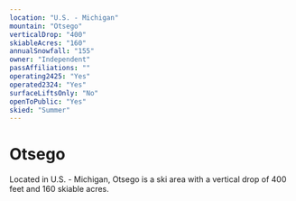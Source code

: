 ```yaml
---
location: "U.S. - Michigan"
mountain: "Otsego"
verticalDrop: "400"
skiableAcres: "160"
annualSnowfall: "155"
owner: "Independent"
passAffiliations: ""
operating2425: "Yes"
operated2324: "Yes"
surfaceLiftsOnly: "No"
openToPublic: "Yes"
skied: "Summer"
---
```


# Otsego

Located in U.S. - Michigan, Otsego is a ski area with a vertical drop of 400 feet and 160 skiable acres.